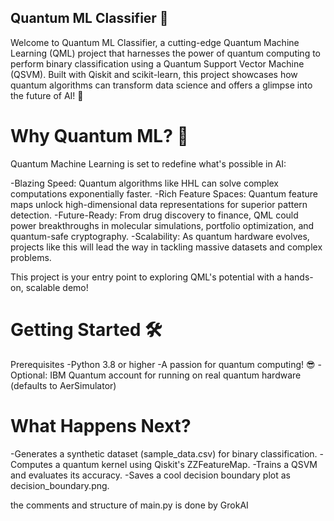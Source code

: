 
## Quantum ML Classifier 🚀



Welcome to Quantum ML Classifier, a cutting-edge Quantum Machine Learning (QML) project that harnesses the power of quantum computing to perform binary classification using a Quantum Support Vector Machine (QSVM). Built with Qiskit and scikit-learn, this project showcases how quantum algorithms can transform data science and offers a glimpse into the future of AI! 🌌

# Why Quantum ML? 🌟

Quantum Machine Learning is set to redefine what's possible in AI:

-Blazing Speed: Quantum algorithms like HHL can solve complex computations exponentially faster.
-Rich Feature Spaces: Quantum feature maps unlock high-dimensional data representations for superior pattern detection.
-Future-Ready: From drug discovery to finance, QML could power breakthroughs in molecular simulations, portfolio optimization, and quantum-safe cryptography.
-Scalability: As quantum hardware evolves, projects like this will lead the way in tackling massive datasets and complex problems.

This project is your entry point to exploring QML's potential with a hands-on, scalable demo!

# Getting Started 🛠️

Prerequisites
-Python 3.8 or higher
-A passion for quantum computing! 😎
-Optional: IBM Quantum account for running on real quantum hardware (defaults to AerSimulator)

# What Happens Next?
-Generates a synthetic dataset (sample_data.csv) for binary classification.
-Computes a quantum kernel using Qiskit's ZZFeatureMap.
-Trains a QSVM and evaluates its accuracy.
-Saves a cool decision boundary plot as decision_boundary.png.







the comments and structure of main.py is done by GrokAI

